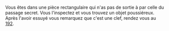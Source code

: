 Vous êtes dans une pièce rectangulaire qui n'as pas de sortie à par celle du passage secret. Vous l'inspectez et vous trouvez un objet poussiéreux. Après l'avoir essuyé vous remarquez que c'est une clef, rendez vous au [192](192).